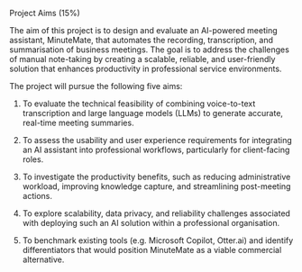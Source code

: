 Project Aims (15%)

The aim of this project is to design and evaluate an AI-powered meeting assistant, MinuteMate, that automates the recording, transcription, and summarisation of business meetings. The goal is to address the challenges of manual note-taking by creating a scalable, reliable, and user-friendly solution that enhances productivity in professional service environments.

The project will pursue the following five aims:

1. To evaluate the technical feasibility of combining voice-to-text transcription and large language models (LLMs) to generate accurate, real-time meeting summaries.


2. To assess the usability and user experience requirements for integrating an AI assistant into professional workflows, particularly for client-facing roles.


3. To investigate the productivity benefits, such as reducing administrative workload, improving knowledge capture, and streamlining post-meeting actions.


4. To explore scalability, data privacy, and reliability challenges associated with deploying such an AI solution within a professional organisation.


5. To benchmark existing tools (e.g. Microsoft Copilot, Otter.ai) and identify differentiators that would position MinuteMate as a viable commercial alternative.
